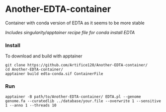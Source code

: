 # Another-EDTA-container
Container with conda version of EDTA as it seems to be more stable

*Includes singularity/apptainer recipe file for conda install EDTA*

### Install

To download and build with apptainer 

```
git clone https://github.com/Artifice120/Another-EDTA-container/
cd Another-EDTA-container/
apptainer build edta-conda.sif ContainerFile
```

### Run

```
apptainer -B path/to/Another-EDTA-container/ EDTA.pl --genome genome.fa --curatedlib ../database/your.file --overwrite 1 --sensitive 1 --anno 1 --threads 10
```
